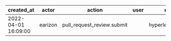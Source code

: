 |          created_at | actor   | action                     | user | repo             |
| ------------------- | ------- | -------------------------- | ---- | ---------------- |
| 2022-04-01 16:09:00 | earizon | pull_request_review.submit |      | hyperledger/besu |
